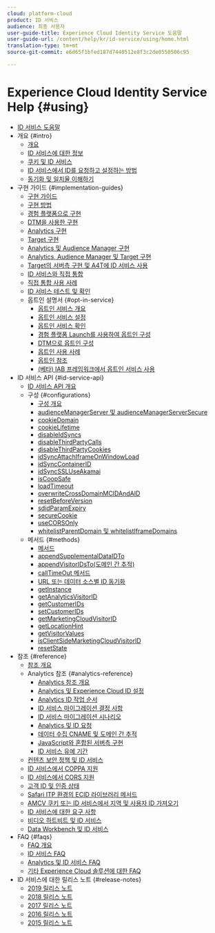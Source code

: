 ```yaml
---
cloud: platform-cloud
product: ID 서비스
audience: 최종 사용자
user-guide-title: Experience Cloud Identity Service 도움말
user-guide-url: /content/help/kr/id-service/using/home.html
translation-type: tm+mt
source-git-commit: e6d65f1bfed187d7440512e8f3c2de0550506c95

---
```



# Experience Cloud Identity Service Help {#using}

+ [ID 서비스 도움말](home.md)
+ 개요 {#intro}
   + [개요](introduction/overview.md)
   + [ID 서비스에 대한 정보](introduction/about-id-service.md)
   + [쿠키 및 ID 서비스](introduction/cookies.md)
   + [ ID 서비스에서 ID를 요청하고 설정하는 방법](introduction/id-request.md)
   + [ 동기화 및 일치율 이해하기](introduction/match-rates.md)
+ 구현 가이드 {#implementation-guides}
   + [구현 가이드](implementation-guides/implementation-guides.md)
   + [구현 방법](implementation-guides/implementation-methods.md)
   + [경험 플랫폼으로 구현](implementation-guides/ecid-implement-with-launch.md)
   + [DTM을 사용한 구현](implementation-guides/standard.md)
   + [Analytics 구현](implementation-guides/setup-analytics.md)
   + [Target 구현](implementation-guides/setup-target.md)
   + [Analytics 및 Audience Manager 구현](implementation-guides/setup-aam-analytics.md)
   + [Analytics, Audience Manager 및 Target 구현](implementation-guides/setup-aam-analytics-target.md)
   + [Target의 서버측 구현 및 A4T에 ID 서비스 사용](implementation-guides/ecid-a4t-target.md)
   + [ID 서비스와 직접 통합](implementation-guides/direct-integration.md)
   + [직접 통합 사용 사례](implementation-guides/direct-integration-examples.md)
   + [ID 서비스 테스트 및 확인](implementation-guides/test-verify.md)
   + 옵트인 설명서 {#opt-in-service}
      + [옵트인 서비스 개요](implementation-guides/opt-in-service/optin-overview.md)
      + [옵트인 서비스 설정](implementation-guides/opt-in-service/getting-started.md)
      + [옵트인 서비스 확인](implementation-guides/opt-in-service/testing-optin-and-iab-plugin.md)
      + [경험 플랫폼 Launch를 사용하여 옵트인 구성](implementation-guides/opt-in-service/launch.md)
      + [DTM으로 옵트인 구성](implementation-guides/opt-in-service/optin-dtm.md)
      + [옵트인 사용 사례](implementation-guides/opt-in-service/use-cases.md)
      + [옵트인 참조](implementation-guides/opt-in-service/api.md)
      + [(베타) IAB 프레임워크에서 옵트인 서비스 사용](implementation-guides/opt-in-service/iab.md)
+ ID 서비스 API {#id-service-api}
   + [ID 서비스 API 개요](library/library.md)
   + 구성 {#configurations}
      + [구성 개요](library/function-vars/function-vars.md)
      + [audienceManagerServer 및 audienceManagerServerSecure](library/function-vars/subdomain-config.md)
      + [cookieDomain](library/function-vars/cookiedomain.md)
      + [cookieLifetime](library/function-vars/cookielifetime.md)
      + [disableIdSyncs](library/function-vars/disableidsync.md)
      + [disableThirdPartyCalls](library/function-vars/disablethirdpartycalls.md)
      + [disableThirdPartyCookies](library/function-vars/disable-cookies.md)
      + [idSyncAttachIframeOnWindowLoad](library/function-vars/idsyncattachiframeonwindowload.md)
      + [idSyncContainerID](library/function-vars/idsyncontainerid.md)
      + [idSyncSSLUseAkamai](library/function-vars/idsyncssluseakamai.md)
      + [isCoopSafe](library/function-vars/coopsafe.md)
      + [loadTimeout](library/function-vars/loadtimeout.md)
      + [overwriteCrossDomainMCIDAndAID](library/function-vars/overwrite-visitor-id.md)
      + [resetBeforeVersion](library/function-vars/resetbeforeversion.md)
      + [sdidParamExpiry](library/function-vars/sdidparamexpiry.md)
      + [secureCookie](library/function-vars/securecookie.md)
      + [useCORSOnly](library/function-vars/use-cors-only.md)
      + [whitelistParentDomain 및 whitelistIframeDomains](library/function-vars/whitelistdomain.md)
   + 메서드 {#methods}
      + [메서드](library/get-set/get-set.md)
      + [appendSupplementalDataIDTo](library/get-set/appendsupplementaldataidto.md)
      + [appendVisitorIDsTo(도메인 간 추적)](library/get-set/appendvisitorid.md)
      + [callTimeOut 메서드](library/get-set/timeout-functions.md)
      + [URL 또는 데이터 소스별 ID 동기화](library/get-set/idsync.md)
      + [getInstance](library/get-set/getinstance.md)
      + [getAnalyticsVisitorID](library/get-set/getanalyticsvisitorid.md)
      + [getCustomerIDs](library/get-set/getcustomerids.md)
      + [setCustomerIDs](library/get-set/setcustomerids.md)
      + [getMarketingCloudVisitorID](library/get-set/getmcvid.md)
      + [getLocationHint](library/get-set/getlocationhint.md)
      + [getVisitorValues](library/get-set/getvisitorvalues.md)
      + [isClientSideMarketingCloudVisitorID](library/get-set/client-side-id.md)
      + [resetState](library/get-set/resetstate.md)
+ 참조 {#reference}
   + [참조 개요](reference/reference.md)
   + Analytics 참조 {#analytics-reference}
      + [Analytics 참조 개요](reference/analytics-reference/analytics-reference.md)
      + [Analytics 및 Experience Cloud ID 설정](reference/analytics-reference/analytics-ids.md)
      + [Analytics ID 작업 순서](reference/analytics-reference/analytics-order-of-operations.md)
      + [ID 서비스 마이그레이션 결정 사항](reference/analytics-reference/migration-decisions.md)
      + [ID 서비스 마이그레이션 시나리오](reference/analytics-reference/migration-scenarios.md)
      + [Analytics 및 ID 요청](reference/analytics-reference/legacy-analytics.md)
      + [데이터 수집 CNAME 및 도메인 간 추적](reference/analytics-reference/cname.md)
      + [JavaScript와 혼합된 서버측 구현](reference/analytics-reference/server-side.md)
      + [ID 서비스 유예 기간](reference/analytics-reference/grace-period.md)
   + [컨텐츠 보안 정책 및 ID 서비스](reference/csp.md)
   + [ID 서비스에서 COPPA 지원](reference/coppa.md)
   + [ID 서비스에서 CORS 지원](reference/cors.md)
   + [고객 ID 및 인증 상태](reference/authenticated-state.md)
   + [Safari ITP 환경의 ECID 라이브러리 메서드](reference/ecid-library-methods.md)
   + [AMCV 쿠키 또는 ID 서비스에서 지역 및 사용자 ID 가져오기](reference/regions.md)
   + [ID 서비스에 대한 요구 사항](reference/requirements.md)
   + [비디오 하트비트 및 ID 서비스](reference/heartbeat.md)
   + [Data Workbench 및 ID 서비스](reference/dwb.md)
+ FAQ {#faqs}
   + [FAQ 개요](faq-intro/faq-intro.md)
   + [ID 서비스 FAQ](faq-intro/faq.md)
   + [Analytics 및 ID 서비스 FAQ](faq-intro/analytics-faq.md)
   + [기타 Experience Cloud 솔루션에 대한 FAQ](faq-intro/other-faq.md)
+ ID 서비스에 대한 릴리스 노트 {#release-notes}
   + [2019 릴리스 노트](release-notes/release-notes.md)
   + [2018 릴리스 노트](release-notes/notes-2018.md)
   + [2017 릴리스 노트](release-notes/notes-2017.md)
   + [2016 릴리스 노트](release-notes/notes-2016.md)
   + [2015 릴리스 노트](release-notes/notes-2015.md)
